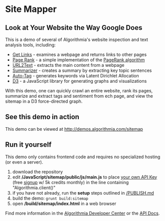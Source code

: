 # Site Mapper

## Look at Your Website the Way Google Does

This is a demo of several of Algorithmia's website inspection and text analysis tools, including:
* [Get Links](https://algorithmia.com/algorithms/web/GetLinks) - examines a webpage and returns links to other pages
* [Page Rank](https://algorithmia.com/algorithms/thatguy2048/PageRank) - a simple implementation of the [PageRank algorithm](https://en.wikipedia.org/wiki/PageRank)
* [URL2Text](https://algorithmia.com/algorithms/util/Url2Text) - extracts the main content from a webpage
* [Summarizer](https://algorithmia.com/algorithms/nlp/Summarizer) - creates a summary by extracting key topic sentences
* [Auto-Tag](https://algorithmia.com/algorithms/nlp/AutoTag) - generates keywords via Latent Dirichlet Allocation
* [D3](https://d3js.org/) - a JavaScript library for generating graphs and visualizations

With this demo, one can quickly crawl an entire website, rank its pages, summarize and extract tags and sentiment from ech page, and view the sitemap in a D3 force-directed graph.

## See this demo in action

This demo can be viewed at http://demos.algorithmia.com/sitemap

## Run it yourself

This demo only contains frontend code and requires no specialized hosting (or even a server).
1. download the repository
2. edit **/JavaScript/sitemap/public/js/main.js** to place [your own API Key](https://algorithmia.com/user#credentials) (free [signup](https://algorithmia.com/?invite=ghsamples) w/ 5k credits monthly) in the line containing "Algorithmia.client()"
4. if you have not already, run the **setup** steps outlined in [/PUBLISH.md](../../PUBLISH.md)
5. build the demo: `grunt build:sitemap`
6. open **/build/sitemap/index.html** in a web browser

Find more information in the [Algorithmia Developer Center](http://developers.algorithmia.com) or the [API Docs](http://docs.algorithmia.com/).
